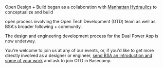 <!-- The UI/UX design process for the Dual Power App is underway. We've partnered with [Manhattan Hydraulics](https://twitter.com/hydraulics_nyc) to not only craft something innovative, but to do so via an open process that involves the Open Tech Development (OTD) team as well as BSA's broader following + community. -->
Open Design + Build began as a collaboration with [Manhattan Hydraulics](https://twitter.com/hydraulics_nyc) to conceptualize and build 

 open process involving the Open Tech Development (OTD) team as well as BSA's broader following + community.

The design and engineering development process for the Dual Power App is now underway.

You're welcome to join us at any of our events, or, if you'd like to get more directly involved as a designer or engineer, [send BSA an introduction and some of your work](https://blacksocialists.us/contact) and ask to join OTD in Basecamp.



